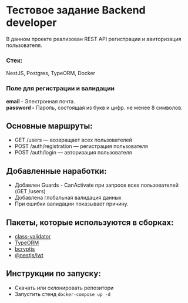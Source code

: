 # Тестовое задание Backend developer

В данном проекте реализован REST API регистрации и авиторизация пользователя.
### Стек:
NestJS, Postgres, TypeORM, Docker


### Поле для регистрации и валидации
**email -**  Электронная почта. \
**password -** Пароль, состоящая из букв и цифр. не менее 8 символов.

## Основные маршруты:
- GET /users — возвращает всех пользователей
- POST /auth/registration — регистрация пользователя
- POST /auth/login — авторизация пользователя


## Добавленные наработки:
- Добавлен Guards - CanActivate при запросе всех пользователей (GET /users)
- Добавлена глобальная валидация данных
- При ошибки валидации показывает причину.


## Пакеты, которые используются в сборках:
- [class-validator](https://www.npmjs.com/package/class-validator)
- [TypeORM](https://www.npmjs.com/package/typeorm)
- [bcryptjs](https://www.npmjs.com/package/bcryptjs)
- [@nestjs/jwt](https://www.npmjs.com/package/@nestjs/jwt)


## Инструкции по запуску:
- Скачать или склонировать репозитори
- Запустить стенд `docker-compose up -d`